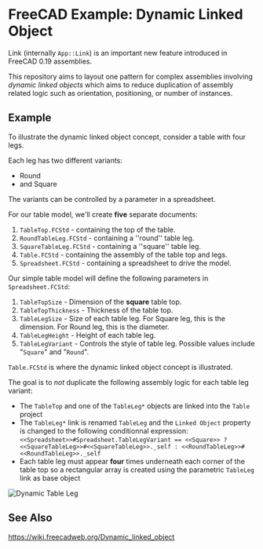 # FreeCAD Example: Dynamic Linked Object

Link (internally `App::Link`) is an important new feature introduced in FreeCAD 0.19 assemblies.

This repository aims to layout one pattern for complex assemblies involving *dynamic linked objects* which aims to reduce duplication of assembly related logic such as orientation, positioning, or number of instances.

## Example
To illustrate the dynamic linked object concept, consider a table with four legs.

Each leg has two different variants:

* Round
* and Square

The variants can be controlled by a parameter in a spreadsheet.

For our table model, we'll create **five** separate documents:

1. `TableTop.FCStd` - containing the top of the table.
2. `RoundTableLeg.FCStd` - containing a ''round'' table leg.
3. `SquareTableLeg.FCStd` - containing a ''square'' table leg.
4. `Table.FCStd` - containing the assembly of the table top and legs.
5. `Spreadsheet.FCStd` - containing a spreadsheet to drive the model.

Our simple table model will define the following parameters in `Spreadsheet.FCStd`:

1. `TableTopSize` - Dimension of the **square** table top.
2. `TableTopThickness` - Thickness of the table top.
3. `TableLegSize` - Size of each table leg. For Square leg, this is the dimension. For Round leg, this is the diameter.
4. `TableLegHeight` - Height of each table leg.
5. `TableLegVariant` - Controls the style of table leg. Possible values include "`Square`" and "`Round`".

`Table.FCStd` is where the dynamic linked object concept is illustrated.

The goal is to *not* duplicate the following assembly logic for each table leg variant:
* The `TableTop` and one of the `TableLeg*` objects are linked into the `Table` project
* The `TableLeg*` link is renamed `TableLeg` and the `Linked Object` property is changed to the following conditionnal expression:
  ```<<Spreadsheet>>#Spreadsheet.TableLegVariant == <<Square>> ? <<SquareTableLeg>>#<<SquareTableLeg>>._self : <<RoundTableLeg>>#<<RoundTableLeg>>._self```
* Each table leg must appear **four** times underneath each corner of the table top so a rectangular array is created using the parametric `TableLeg` link as base object

![Dynamic Table Leg](dynamic-table-leg.gif)

## See Also
https://wiki.freecadweb.org/Dynamic_linked_object
